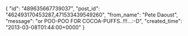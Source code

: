 {
   "id": "489635667739037",
   "post_id": "462493170453287_471533439549260",
   "from_name": "Pete Daoust",
   "message": "or POO-POO FOR COCOA-PUFFS..!!!...:-D",
   "created_time": "2013-03-08T01:44:00+0000"
 }
